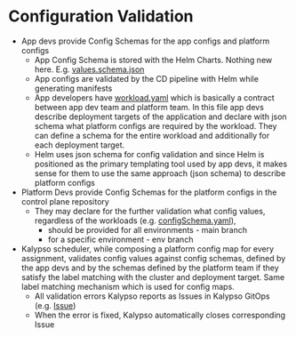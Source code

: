 # Configuration Validation

- App devs provide Config Schemas for the app configs and platform configs
   - App Config Schema is stored with the Helm Charts. Nothing new here. E.g. [values.schema.json](https://github.com/eedorenko/ConfiguratiX/blob/main/helmcharts/uc1-shared/values.schema.json)
   - App configs are validated by the CD pipeline with Helm while generating manifests
   - App developers have [workload.yaml](https://github.com/eedorenko/ConfiguratiX/blob/main/workloads/workload.yaml) which is basically a contract between app dev team and platform team. In this file app devs describe deployment targets of the application and declare with json schema what platform configs are required by the workload. They can define a schema for the entire workload and additionally for each deployment target.
   - Helm uses json schema for config validation and since Helm is positioned as the primary templating tool used by app devs, it makes sense for them to use the same approach (json schema) to describe platform configs     
- Platform Devs provide Config Schemas for the platform configs in the control plane repository
  - They may declare for the further validation what config values, regardless of the workloads (e.g. [configSchema.yaml](https://github.com/eedorenko/configuratix-kalypso-control-plane/blob/main/configs/configSchema.yaml)), 
      - should be provided for all environments - main branch 
      - for a specific environment - env branch
- Kalypso scheduler, while composing a platform config map for every assignment, validates config values against config schemas, defined by the app devs and by the schemas defined by the platform team if they satisfy the label matching with the cluster and deployment target. Same label matching mechanism which is used for config maps.
   - All validation errors Kalypso reports as Issues in Kalypso GitOps (e.g. [Issue](https://github.com/eedorenko/configuratix-kalypso-gitops/issues/272)) 
   - When the error is fixed, Kalypso automatically closes corresponding Issue 

